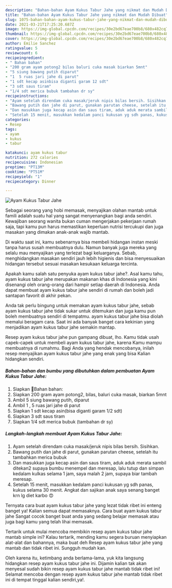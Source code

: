 ```yaml
---
description: "Bahan-bahan Ayam Kukus Tabur Jahe yang nikmat dan Mudah Dibuat"
title: "Bahan-bahan Ayam Kukus Tabur Jahe yang nikmat dan Mudah Dibuat"
slug: 1075-bahan-bahan-ayam-kukus-tabur-jahe-yang-nikmat-dan-mudah-dibuat
date: 2021-03-21T17:25:20.687Z
image: https://img-global.cpcdn.com/recipes/30e2bd67eae700b8/680x482cq70/ayam-kukus-tabur-jahe-foto-resep-utama.jpg
thumbnail: https://img-global.cpcdn.com/recipes/30e2bd67eae700b8/680x482cq70/ayam-kukus-tabur-jahe-foto-resep-utama.jpg
cover: https://img-global.cpcdn.com/recipes/30e2bd67eae700b8/680x482cq70/ayam-kukus-tabur-jahe-foto-resep-utama.jpg
author: Emilie Sanchez
ratingvalue: 5
reviewcount: 6
recipeingredient:
- " Bahan bahan"
- "200 gram ayam potong2 bilas baluri cuka masak biarkan 5mnt"
- "5 siung bawang putih diparut"
- "1  5 ruas jari jahe di parut"
- "1 sdt kecap asinbisa diganti garam 12 sdt"
- "3 sdt saus tiram"
- "1/4 sdt merica bubuk tambahan dr sy"
recipeinstructions:
- "Ayam setelah direndam cuka masak/jeruk nipis bilas bersih. Sisihkan."
- "Bawang putih dan jahe di parut, gunakan parutan cheese, setelah itu tambahkan merica bubuk"
- "Dan masukkan juga kecap asin dan saus tiram, aduk aduk merata sambil ditekan2 supaya bumbu menempel dan meresap, lalu tutup dan simpan kedalam kulkas selama 1 jam, saya malah 2 jam, supaya biar tambah meresap."
- "Setelah 15 menit, masukkan kedalam panci kukusan yg sdh panas, kukus selama 30 menit. Angkat dan sajikan anak saya senang banget krn lg diet karbo 😍"
categories:
- Resep
tags:
- ayam
- kukus
- tabur

katakunci: ayam kukus tabur 
nutrition: 272 calories
recipecuisine: Indonesian
preptime: "PT13M"
cooktime: "PT51M"
recipeyield: "1"
recipecategory: Dinner

---
```



![Ayam Kukus Tabur Jahe](https://img-global.cpcdn.com/recipes/30e2bd67eae700b8/680x482cq70/ayam-kukus-tabur-jahe-foto-resep-utama.jpg)

Sebagai seorang yang hobi memasak, menyajikan olahan mantab untuk famili adalah suatu hal yang sangat menyenangkan bagi anda sendiri. Kewajiban seorang  wanita bukan cuman mengerjakan pekerjaan rumah saja, tapi kamu pun harus memastikan keperluan nutrisi tercukupi dan juga masakan yang dimakan anak-anak wajib mantab.

Di waktu  saat ini, kamu sebenarnya bisa membeli hidangan instan meski tanpa harus susah membuatnya dulu. Namun banyak juga mereka yang selalu mau menyajikan yang terlezat bagi keluarganya. Sebab, menghidangkan masakan sendiri jauh lebih higienis dan bisa menyesuaikan hidangan tersebut sesuai masakan kesukaan keluarga tercinta. 



Apakah kamu salah satu penyuka ayam kukus tabur jahe?. Asal kamu tahu, ayam kukus tabur jahe merupakan makanan khas di Indonesia yang kini disenangi oleh orang-orang dari hampir setiap daerah di Indonesia. Anda dapat membuat ayam kukus tabur jahe sendiri di rumah dan boleh jadi santapan favorit di akhir pekan.

Anda tak perlu bingung untuk memakan ayam kukus tabur jahe, sebab ayam kukus tabur jahe tidak sukar untuk ditemukan dan juga kamu pun boleh membuatnya sendiri di tempatmu. ayam kukus tabur jahe bisa diolah memalui beragam cara. Saat ini ada banyak banget cara kekinian yang menjadikan ayam kukus tabur jahe semakin mantap.

Resep ayam kukus tabur jahe pun gampang dibuat, lho. Kamu tidak usah capek-capek untuk membeli ayam kukus tabur jahe, karena Kamu mampu membuatnya di rumahmu. Bagi Anda yang hendak mencobanya, inilah resep menyajikan ayam kukus tabur jahe yang enak yang bisa Kalian hidangkan sendiri.

<!--inarticleads1-->

##### Bahan-bahan dan bumbu yang dibutuhkan dalam pembuatan Ayam Kukus Tabur Jahe:

1. Siapkan  💞Bahan bahan:
1. Siapkan 200 gram ayam potong2, bilas, baluri cuka masak, biarkan 5mnt
1. Ambil 5 siung bawang putih, diparut
1. Ambil 1 , 5 ruas jari jahe di parut
1. Siapkan 1 sdt kecap asin(bisa diganti garam 1/2 sdt)
1. Siapkan 3 sdt saus tiram
1. Siapkan 1/4 sdt merica bubuk (tambahan dr sy)




<!--inarticleads2-->

##### Langkah-langkah membuat Ayam Kukus Tabur Jahe:

1. Ayam setelah direndam cuka masak/jeruk nipis bilas bersih. Sisihkan.
1. Bawang putih dan jahe di parut, gunakan parutan cheese, setelah itu tambahkan merica bubuk
1. Dan masukkan juga kecap asin dan saus tiram, aduk aduk merata sambil ditekan2 supaya bumbu menempel dan meresap, lalu tutup dan simpan kedalam kulkas selama 1 jam, saya malah 2 jam, supaya biar tambah meresap.
1. Setelah 15 menit, masukkan kedalam panci kukusan yg sdh panas, kukus selama 30 menit. Angkat dan sajikan anak saya senang banget krn lg diet karbo 😍




Ternyata cara buat ayam kukus tabur jahe yang lezat tidak ribet ini enteng banget ya! Kalian semua dapat memasaknya. Cara buat ayam kukus tabur jahe Sangat cocok banget buat anda yang sedang belajar memasak atau juga bagi kamu yang telah lihai memasak.

Tertarik untuk mulai mencoba membikin resep ayam kukus tabur jahe mantab simple ini? Kalau tertarik, mending kamu segera buruan menyiapkan alat-alat dan bahannya, maka buat deh Resep ayam kukus tabur jahe yang mantab dan tidak ribet ini. Sungguh mudah kan. 

Oleh karena itu, ketimbang anda berlama-lama, yuk kita langsung hidangkan resep ayam kukus tabur jahe ini. Dijamin kalian tak akan menyesal sudah bikin resep ayam kukus tabur jahe mantab tidak ribet ini! Selamat mencoba dengan resep ayam kukus tabur jahe mantab tidak ribet ini di tempat tinggal kalian sendiri,ya!.

